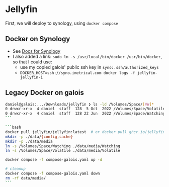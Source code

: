# Jellyfin

First, we will deploy to synology, using `docker compose`

## Docker on Synology

- See [Docs for Synology](https://jellyfin.org/docs/general/installation/synology)
- I also added a link: `sudo ln -s /usr/local/bin/docker /usr/bin/docker`, so that I could use:
  - use my copied galois' public ssh key in `syno:.ssh/authorized_keys`
  - `DOCKER_HOST=ssh://syno.imetrical.com docker logs -f jellyfin-jellyfin-1`

## Legacy Docker on galois

````bash
daniel@galois:.../Downloads/jellyfin ❯ ls -ld /Volumes/Space/[VW]*
0 drwxr-xr-x  4 daniel  staff  128  5 Oct  2022 /Volumes/Space/Volatile/
0 drwxr-xr-x  4 daniel  staff  128 22 Jun  2022 /Volumes/Space/Watching/
```

```bash
docker pull jellyfin/jellyfin:latest  # or docker pull ghcr.io/jellyfin/jellyfin:latest
mkdir -p ./data/{config,cache}
mkdir -p ./data/media
ln -s /Volumes/Space/Watching ./data/media/Watching
ln -s /Volumes/Space/Volatile ./data/media/Volatile

docker compose -f compose-galois.yaml up -d

# cleanup
docker compose -f compose-galois.yaml down
rm -rf data/media/
```
